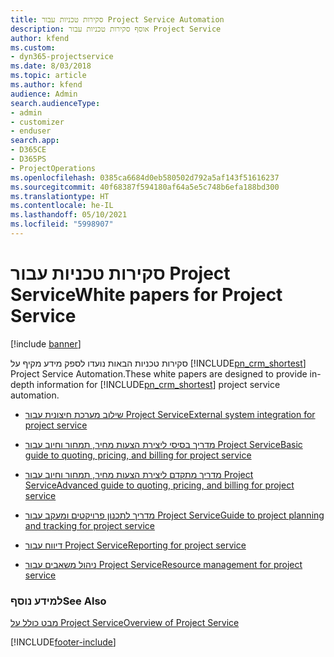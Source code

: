 ```yaml
---
title: סקירות טכניות עבור Project Service Automation
description: אוסף סקירות טכניות עבור Project Service
author: kfend
ms.custom:
- dyn365-projectservice
ms.date: 8/03/2018
ms.topic: article
ms.author: kfend
audience: Admin
search.audienceType:
- admin
- customizer
- enduser
search.app:
- D365CE
- D365PS
- ProjectOperations
ms.openlocfilehash: 0385ca6684d0eb580502d792a5af143f51616237
ms.sourcegitcommit: 40f68387f594180af64a5e5c748b6efa188bd300
ms.translationtype: HT
ms.contentlocale: he-IL
ms.lasthandoff: 05/10/2021
ms.locfileid: "5998907"
---
```

# <a name="white-papers-for-project-service"></a><span data-ttu-id="28733-103">סקירות טכניות עבור Project Service</span><span class="sxs-lookup"><span data-stu-id="28733-103">White papers for Project Service</span></span>

[!include [banner](../includes/psa-now-project-operations.md)]

<span data-ttu-id="28733-104">סקירות טכניות הבאות נועדו לספק מידע מקיף על [!INCLUDE[pn_crm_shortest](../includes/pn-crm-shortest.md)] Project Service Automation.</span><span class="sxs-lookup"><span data-stu-id="28733-104">These white papers are designed to provide in-depth information for [!INCLUDE[pn_crm_shortest](../includes/pn-crm-shortest.md)] project service automation.</span></span>

-   [<span data-ttu-id="28733-105">שילוב מערכת חיצונית עבור Project Service</span><span class="sxs-lookup"><span data-stu-id="28733-105">External system integration for project service</span></span>](https://go.microsoft.com/fwlink/?LinkId=825445)

-   [<span data-ttu-id="28733-106">מדריך בסיסי ליצירת הצעות מחיר, תמחור וחיוב עבור Project Service</span><span class="sxs-lookup"><span data-stu-id="28733-106">Basic guide to quoting, pricing, and billing for project service</span></span>](https://go.microsoft.com/fwlink/?LinkId=825241)

-   [<span data-ttu-id="28733-107">מדריך מתקדם ליצירת הצעות מחיר, תמחור וחיוב עבור Project Service</span><span class="sxs-lookup"><span data-stu-id="28733-107">Advanced guide to quoting, pricing, and billing for project service</span></span>](https://go.microsoft.com/fwlink/?LinkId=825242)

-   [<span data-ttu-id="28733-108">מדריך לתכנון פרויקטים ומעקב עבור Project Service</span><span class="sxs-lookup"><span data-stu-id="28733-108">Guide to project planning and tracking for project service</span></span>](https://go.microsoft.com/fwlink/?LinkId=825243)

-   [<span data-ttu-id="28733-109">דיווח עבור Project Service</span><span class="sxs-lookup"><span data-stu-id="28733-109">Reporting for project service</span></span>](https://go.microsoft.com/fwlink/?LinkId=825446)

-   [<span data-ttu-id="28733-110">ניהול משאבים עבור Project Service</span><span class="sxs-lookup"><span data-stu-id="28733-110">Resource management for project service</span></span>](https://go.microsoft.com/fwlink/?LinkId=825244)

### <a name="see-also"></a><span data-ttu-id="28733-111">למידע נוסף</span><span class="sxs-lookup"><span data-stu-id="28733-111">See Also</span></span>
 [<span data-ttu-id="28733-112">מבט כולל על Project Service</span><span class="sxs-lookup"><span data-stu-id="28733-112">Overview of Project Service</span></span>](../psa/overview.md)


[!INCLUDE[footer-include](../includes/footer-banner.md)]